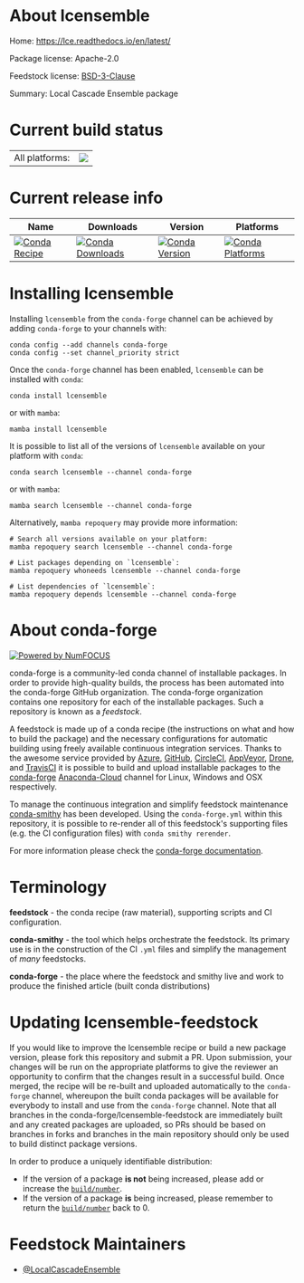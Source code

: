About lcensemble
================

Home: https://lce.readthedocs.io/en/latest/

Package license: Apache-2.0

Feedstock license: [BSD-3-Clause](https://github.com/conda-forge/lcensemble-feedstock/blob/main/LICENSE.txt)

Summary: Local Cascade Ensemble package

Current build status
====================


<table><tr><td>All platforms:</td>
    <td>
      <a href="https://dev.azure.com/conda-forge/feedstock-builds/_build/latest?definitionId=16264&branchName=main">
        <img src="https://dev.azure.com/conda-forge/feedstock-builds/_apis/build/status/lcensemble-feedstock?branchName=main">
      </a>
    </td>
  </tr>
</table>

Current release info
====================

| Name | Downloads | Version | Platforms |
| --- | --- | --- | --- |
| [![Conda Recipe](https://img.shields.io/badge/recipe-lcensemble-green.svg)](https://anaconda.org/conda-forge/lcensemble) | [![Conda Downloads](https://img.shields.io/conda/dn/conda-forge/lcensemble.svg)](https://anaconda.org/conda-forge/lcensemble) | [![Conda Version](https://img.shields.io/conda/vn/conda-forge/lcensemble.svg)](https://anaconda.org/conda-forge/lcensemble) | [![Conda Platforms](https://img.shields.io/conda/pn/conda-forge/lcensemble.svg)](https://anaconda.org/conda-forge/lcensemble) |

Installing lcensemble
=====================

Installing `lcensemble` from the `conda-forge` channel can be achieved by adding `conda-forge` to your channels with:

```
conda config --add channels conda-forge
conda config --set channel_priority strict
```

Once the `conda-forge` channel has been enabled, `lcensemble` can be installed with `conda`:

```
conda install lcensemble
```

or with `mamba`:

```
mamba install lcensemble
```

It is possible to list all of the versions of `lcensemble` available on your platform with `conda`:

```
conda search lcensemble --channel conda-forge
```

or with `mamba`:

```
mamba search lcensemble --channel conda-forge
```

Alternatively, `mamba repoquery` may provide more information:

```
# Search all versions available on your platform:
mamba repoquery search lcensemble --channel conda-forge

# List packages depending on `lcensemble`:
mamba repoquery whoneeds lcensemble --channel conda-forge

# List dependencies of `lcensemble`:
mamba repoquery depends lcensemble --channel conda-forge
```


About conda-forge
=================

[![Powered by
NumFOCUS](https://img.shields.io/badge/powered%20by-NumFOCUS-orange.svg?style=flat&colorA=E1523D&colorB=007D8A)](https://numfocus.org)

conda-forge is a community-led conda channel of installable packages.
In order to provide high-quality builds, the process has been automated into the
conda-forge GitHub organization. The conda-forge organization contains one repository
for each of the installable packages. Such a repository is known as a *feedstock*.

A feedstock is made up of a conda recipe (the instructions on what and how to build
the package) and the necessary configurations for automatic building using freely
available continuous integration services. Thanks to the awesome service provided by
[Azure](https://azure.microsoft.com/en-us/services/devops/), [GitHub](https://github.com/),
[CircleCI](https://circleci.com/), [AppVeyor](https://www.appveyor.com/),
[Drone](https://cloud.drone.io/welcome), and [TravisCI](https://travis-ci.com/)
it is possible to build and upload installable packages to the
[conda-forge](https://anaconda.org/conda-forge) [Anaconda-Cloud](https://anaconda.org/)
channel for Linux, Windows and OSX respectively.

To manage the continuous integration and simplify feedstock maintenance
[conda-smithy](https://github.com/conda-forge/conda-smithy) has been developed.
Using the ``conda-forge.yml`` within this repository, it is possible to re-render all of
this feedstock's supporting files (e.g. the CI configuration files) with ``conda smithy rerender``.

For more information please check the [conda-forge documentation](https://conda-forge.org/docs/).

Terminology
===========

**feedstock** - the conda recipe (raw material), supporting scripts and CI configuration.

**conda-smithy** - the tool which helps orchestrate the feedstock.
                   Its primary use is in the construction of the CI ``.yml`` files
                   and simplify the management of *many* feedstocks.

**conda-forge** - the place where the feedstock and smithy live and work to
                  produce the finished article (built conda distributions)


Updating lcensemble-feedstock
=============================

If you would like to improve the lcensemble recipe or build a new
package version, please fork this repository and submit a PR. Upon submission,
your changes will be run on the appropriate platforms to give the reviewer an
opportunity to confirm that the changes result in a successful build. Once
merged, the recipe will be re-built and uploaded automatically to the
`conda-forge` channel, whereupon the built conda packages will be available for
everybody to install and use from the `conda-forge` channel.
Note that all branches in the conda-forge/lcensemble-feedstock are
immediately built and any created packages are uploaded, so PRs should be based
on branches in forks and branches in the main repository should only be used to
build distinct package versions.

In order to produce a uniquely identifiable distribution:
 * If the version of a package **is not** being increased, please add or increase
   the [``build/number``](https://docs.conda.io/projects/conda-build/en/latest/resources/define-metadata.html#build-number-and-string).
 * If the version of a package **is** being increased, please remember to return
   the [``build/number``](https://docs.conda.io/projects/conda-build/en/latest/resources/define-metadata.html#build-number-and-string)
   back to 0.

Feedstock Maintainers
=====================

* [@LocalCascadeEnsemble](https://github.com/LocalCascadeEnsemble/)

